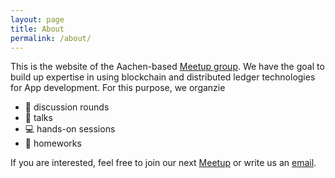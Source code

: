```yaml
---
layout: page
title: About
permalink: /about/
---
```


This is the website of the Aachen-based [Meetup group][Meetup]. 
We have the goal to build up expertise in using blockchain and distributed ledger technologies for App development.
For this purpose, we organzie
* 💬 discussion rounds
* 🎤 talks
* 💻 hands-on sessions
* 📖 homeworks

If you are interested, feel free to join our next [Meetup][Meetup] or write us an [email][Mail].

[Meetup]: https://www.meetup.com/de-DE/Blockchain-Decentralized-Systems

[Mail]: mailto:decentralised.systems@gmail.com
